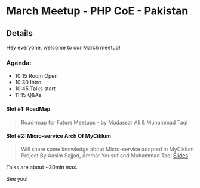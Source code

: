 # March Meetup - PHP CoE - Pakistan

## Details

Hey everyone, welcome to our March meetup!

### Agenda:

- 10:15 Room Open
- 10:30 Intro
- 10:45 Talks start
- 11:15 Q&As

#### Slot #1: RoadMap

> Road-map for Future Meetups - by Mudassar Ali & Muhammad Taqi

#### Slot #2: Micro-service Arch Of MyCiklum 

> Will share some knowledge about Micro-service adopted in MyCiklum Project By Aasim Sajjad, Ammar Yousuf and Muhammad Taqi [Slides](https://docs.google.com/presentation/d/1u1wvex7DEf3JzohFD_m4w_qQxqYiWv2JvQUhjx0ATAc/edit?usp=sharing)


Talks are about ~30min max. 

See you!
